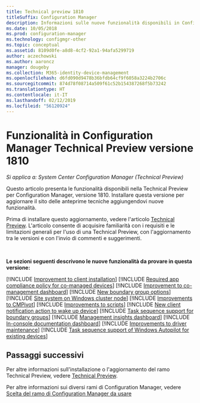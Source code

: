 ```yaml
---
title: Technical preview 1810
titleSuffix: Configuration Manager
description: Informazioni sulle nuove funzionalità disponibili in Configuration Manager Technical Preview versione 1810.
ms.date: 10/05/2018
ms.prod: configuration-manager
ms.technology: configmgr-other
ms.topic: conceptual
ms.assetid: 8109d0fe-a8d8-4cf2-92a1-94afa5299719
author: aczechowski
ms.author: aaroncz
manager: dougeby
ms.collection: M365-identity-device-management
ms.openlocfilehash: d6fd090d9478b36bfdb64cf9f6058a3224b2706c
ms.sourcegitcommit: 874d78f08714a509f61c52b154387268f5b73242
ms.translationtype: HT
ms.contentlocale: it-IT
ms.lasthandoff: 02/12/2019
ms.locfileid: "56120924"
---
```

# <a name="capabilities-in-configuration-manager-technical-preview-version-1810"></a>Funzionalità in Configuration Manager Technical Preview versione 1810 

*Si applica a: System Center Configuration Manager (Technical Preview)*

Questo articolo presenta le funzionalità disponibili nella Technical Preview per Configuration Manager, versione 1810. Installare questa versione per aggiornare il sito delle anteprime tecniche aggiungendovi nuove funzionalità. 

Prima di installare questo aggiornamento, vedere l'articolo [Technical Preview](/sccm/core/get-started/technical-preview). L'articolo consente di acquisire familiarità con i requisiti e le limitazioni generali per l'uso di una Technical Preview, con l'aggiornamento tra le versioni e con l'invio di commenti e suggerimenti.     


<!--  Known Issues Template
## Known issues 

[!INCLUDE [known issue title](includes/known-issue-bugid.md)]

-->



<br>

**Le sezioni seguenti descrivono le nuove funzionalità da provare in questa versione:**  

[!INCLUDE [Improvement to client installation](includes/1810/1358840.md)]
[!INCLUDE [Required app compliance policy for co-managed devices](includes/1810/1358196.md)]
[!INCLUDE [Improvement to co-management dashboard](includes/1810/1358980.md)]
[!INCLUDE [New boundary group options](includes/1810/1358749.md)]
[!INCLUDE [Site system on Windows cluster node](includes/1810/1359132.md)]
[!INCLUDE [Improvements to CMPivot](includes/1810/1359068.md)]
[!INCLUDE [Improvements to scripts](includes/1810/1358239.md)]
[!INCLUDE [New client notification action to wake up device](includes/1810/1317364.md)]
[!INCLUDE [Task sequence support for boundary groups](includes/1810/1359025.md)]
[!INCLUDE [Management insights dashboard](includes/1810/1357979.md)]
[!INCLUDE [In-console documentation dashboard](includes/1810/1357546.md)]
[!INCLUDE [Improvements to driver maintenance](includes/1810/1358270.md)]
[!INCLUDE [Task sequence support of Windows Autopilot for existing devices](includes/1810/1358333.md)]



## <a name="next-steps"></a>Passaggi successivi

Per altre informazioni sull'installazione o l'aggiornamento del ramo Technical Preview, vedere [Technical Preview](/sccm/core/get-started/technical-preview).    

Per altre informazioni sui diversi rami di Configuration Manager, vedere [Scelta del ramo di Configuration Manager da usare](/sccm/core/understand/which-branch-should-i-use)
